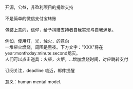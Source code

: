 <?xml version="1.0" encoding="UTF-8" standalone="yes"?>
<!DOCTYPE html PUBLIC "-//W3C//DTD XHTML 1.0 Transitional//EN" "http://www.w3.org/TR/xhtml1/DTD/xhtml1-transitional.dtd">
<html><head><meta http-equiv="Content-Type" content="text/html; charset=UTF-8"/><meta name="exporter-version" content="Evernote Mac 6.11 (454874)"/><meta name="created" content="2020-05-07 02:39:44 +0000"/><meta name="source" content="mobile.android"/><meta name="updated" content="2020-05-07 02:39:44 +0000"/><title>donate with mental model</title></head><body><div>开源，公益，非盈利项目的捐赠支持</div><div><br/></div><div>不是简单的微信支付宝转账</div><div><br/></div><div>包装上意向，信仰，给予捐赠支持者自我实现与自我满足。</div><div><br/></div><div>例如，使用灯，光，烛火，的意向</div><div>一堆柴火燃烧，周围是黑夜。下方文字："XXX"将在year:month:day:minute:second熄灭。</div><div>人们可以点击道具：火柴，火炬，…增加燃烧时间，对应跳转支付</div><div><br/></div><div>订阅关注，deadline 临近，邮件提醒</div><div><br/></div><div>意义：human mental model.</div></body></html>
